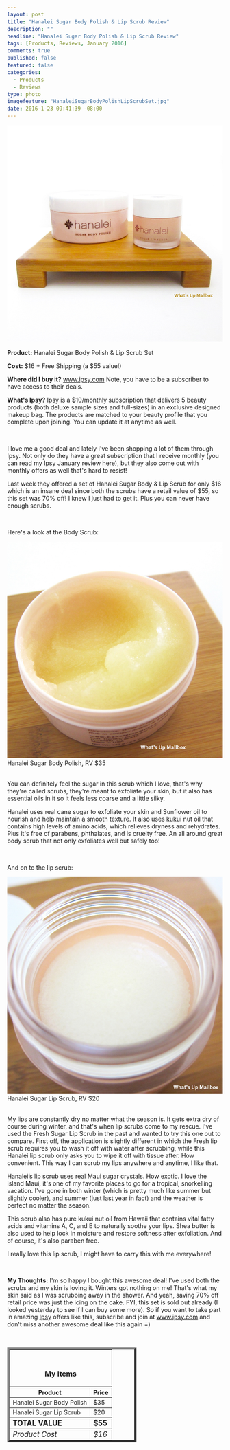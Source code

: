 ```yaml
---
layout: post
title: "Hanalei Sugar Body Polish & Lip Scrub Review"
description: ""
headline: "Hanalei Sugar Body Polish & Lip Scrub Review"
tags: [Products, Reviews, January 2016]
comments: true
published: false
featured: false
categories: 
  - Products
  - Reviews
type: photo
imagefeature: "HanaleiSugarBodyPolishLipScrubSet.jpg"
date: 2016-1-23 09:41:39 -08:00
---
```


<center><img src="/images/HanaleiSugarBodyPolishLipScrubSet.jpg"></center>

<p><b>Product:</b> Hanalei Sugar Body Polish & Lip Scrub Set</p>
<p><b>Cost:</b> $16 + Free Shipping (a $55 value!)</p>
<p><b>Where did I buy it?</b> <a href="https://www.ipsy.com/new?refer=uns8d" target="_blank">www.ipsy.com</a> <i class="icon-chevron-sign-right"></i> Note, you have to be a subscriber to have access to their deals.</p>
<p><b>What's Ipsy?</b> Ipsy is a $10/monthly subscription that delivers 5 beauty products (both deluxe sample sizes and full-sizes) in an exclusive designed makeup bag. The products are matched to your beauty profile that you complete upon joining. You can update it at anytime as well.</p>
<br>

<p>I love me a good deal and lately I've been shopping a lot of them through Ipsy. Not only do they have a great subscription that I receive monthly (you can read my Ipsy January review here), but they also come out with monthly offers as well that's hard to resist!</p>

<p>Last week they offered a set of Hanalei Sugar Body & Lip Scrub for only $16 which is an insane deal since both the scrubs have a retail value of $55, so this set was 70% off! I knew I just had to get it. Plus you can never have enough scrubs.</p>

<br>

<p>Here's a look at the Body Scrub:</p>
<center><img src="/images/HanaleiSugarBodyPolishLipScrubSet2.jpg"></center>
<figcaption>Hanalei Sugar Body Polish, RV $35</figcaption>

<br>

<p>You can definitely feel the sugar in this scrub which I love, that's why they're called scrubs, they're meant to exfoliate your skin, but it also has essential oils in it so it feels less coarse and a little silky.</p>

<p>Hanalei uses real cane sugar to exfoliate your skin and Sunflower oil to nourish and help maintain a smooth texture. It also uses kukui nut oil that contains high levels of amino acids, which relieves dryness and rehydrates. Plus it's free of parabens, phthalates, and is cruelty free. An all around great body scrub that not only exfoliates well but safely too!</p>

<br>

<p>And on to the lip scrub:</p>
<center><img src="/images/HanaleiSugarBodyPolishLipScrubSet3.jpg"></center>
<figcaption>Hanalei Sugar Lip Scrub, RV $20</figcaption>

<br>

<p>My lips are constantly dry no matter what the season is. It gets extra dry of course during winter, and that's when lip scrubs come to my rescue. I've used the Fresh Sugar Lip Scrub in the past and wanted to try this one out to compare. First off, the application is slightly different in which the Fresh lip scrub requires you to wash it off with water after scrubbing, while this Hanalei lip scrub only asks you to wipe it off with tissue after. How convenient. This way I can scrub my lips anywhere and anytime, I like that.</p>

<p>Hanalei’s lip scrub uses real Maui sugar crystals. How exotic. I love the island Maui, it's one of my favorite places to go for a tropical, snorkelling vacation. I've gone in both winter (which is pretty much like summer but slightly cooler), and summer (just last year in fact) and the weather is perfect no matter the season.</p>

<p>This scrub also has pure kukui nut oil from Hawaii that contains vital fatty acids and vitamins A, C, and E to naturally soothe your lips. Shea butter is also used to help lock in moisture and restore softness after exfoliation. And of course, it's also paraben free.</p>

<p>I really love this lip scrub, I might have to carry this with me everywhere!</p>

<br>

<p><i class="icon-exclamation-sign"></i><b> My Thoughts:</b> I'm so happy I bought this awesome deal! I've used both the scrubs and my skin is loving it. Winters got nothing on me! That's what my skin said as I was scrubbing away in the shower. And yeah, saving 70% off retail price was just the icing on the cake. FYI, this set is sold out already (I looked yesterday to see if I can buy some more). So if you want to take part in amazing <a href="https://www.ipsy.com/new?refer=uns8d" target="_blank">Ipsy</a> offers like this, subscribe and join at <a href="https://www.ipsy.com/new?refer=uns8d" target="_blank">www.ipsy.com</a> and don't miss another awesome deal like this again =)</p>

<br>

<TABLE  BORDER="5" style="width:60%">
   <TR>
      <TH COLSPAN="2">
         <H3><BR><center>My Items</center></H3>
      </TH>
   </TR>
      <TH>Product</TH>
      <TH>Price</TH>
  <TR>
      <TD>Hanalei Sugar Body Polish</TD>
      <TD>$35</TD>
   </TR>
   <TR>
      <TD>Hanalei Sugar Lip Scrub</TD>
      <TD>$20</TD>
   </TR>
   <TR>
      <TD><b><big>TOTAL VALUE</big></b></TD>
      <TD><b><big>$55</big></b></TD>
   </TR>
   <TR>
      <TD><i><big>Product Cost</big></i></TD>
      <TD><i><big>$16</big></i></TD>
   </TR>
</TABLE>
